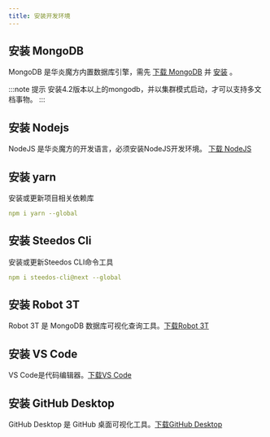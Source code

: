 ```yaml
---
title: 安装开发环境
---
```


## 安装 MongoDB

MongoDB 是华炎魔方内置数据库引擎，需先 [下载 MongoDB](https://docs.mongodb.com/v4.2/administration/install-community) 并 [安装](/help/deploy/deploy_windows) 。

:::note 提示
安装4.2版本以上的mongodb，并以集群模式启动，才可以支持多文档事物。
:::

## 安装 Nodejs

NodeJS 是华炎魔方的开发语言，必须安装NodeJS开发环境。 [下载 NodeJS](https://nodejs.org/en/)

## 安装 yarn

安装或更新项目相关依赖库

```yml
npm i yarn --global
```

## 安装 Steedos Cli

安装或更新Steedos CLI命令工具

```yml
npm i steedos-cli@next --global
```

## 安装 Robot 3T

Robot 3T 是 MongoDB 数据库可视化查询工具。[下载Robot 3T](https://robomongo.org)

## 安装 VS Code

VS Code是代码编辑器。[下载VS Code](https://code.visualstudio.com)

## 安装 GitHub Desktop

GitHub Desktop 是 GitHub 桌面可视化工具。[下载GitHub Desktop](https://desktop.github.com)

